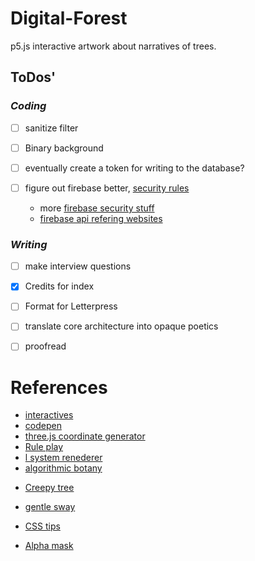 # Digital-Forest
p5.js interactive artwork about narratives of trees.

## ToDos'
### *Coding*
- [ ] sanitize filter
- [ ] Binary background
- [ ] eventually create a token for writing to the database?

- [ ] figure out firebase better, [security  rules](https://gist.github.com/codediodeio/6dbce1305b9556c2136492522e2100f6)
    * more [firebase security stuff](https://www.linkedin.com/pulse/can-cloud-functions-firebase-secure-way-hide-api-keys-mayur-dube)
    * [firebase api refering websites](https://stackoverflow.com/questions/35418143/how-to-restrict-firebase-data-modification)



### *Writing*
- [ ] make interview questions
- [x] Credits for index
- [ ] Format for Letterpress
- [ ] translate core architecture into opaque poetics
- [ ] proofread



# References
* [interactives](https://github.com/nylki/lindenmayer)
* [codepen](https://codepen.io/ada-lovecraft/pen/WxbRGM)
* [three.js coordinate generator](http://yuvadm.github.io/lsys.js/)
* [Rule play](http://www.kevs3d.co.uk/dev/lsystems/)
* [l system renederer](https://github.com/piratefsh/p5js-art)
* [algorithmic botany](http://algorithmicbotany.org/papers/abop/abop-ch1.pdf)
<!--- * [student project](https://people.ece.cornell.edu/land/OldStudentProjects/cs490-94to95/hwchen/)---> 
* [Creepy tree](https://picandnic.wordpress.com/2018/01/30/creepy-tree/)
* [gentle sway](https://github.com/AdaZhao1211/noc/tree/master/binaryTree)

* [CSS tips](https://css-tricks.com/clipping-masking-css/)
* [Alpha mask](https://forum.processing.org/two/discussion/23886/masking-a-shape-with-another-shape)
